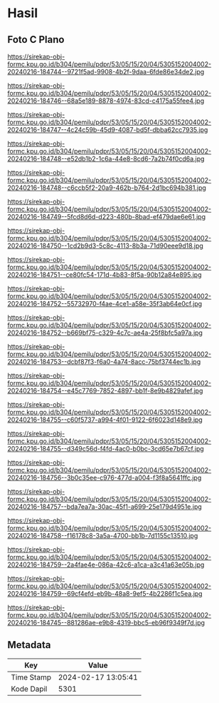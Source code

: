 # Hasil

## Foto C Plano

https://sirekap-obj-formc.kpu.go.id/b304/pemilu/pdpr/53/05/15/20/04/5305152004002-20240216-184744--9721f5ad-9908-4b2f-9daa-6fde86e34de2.jpg

https://sirekap-obj-formc.kpu.go.id/b304/pemilu/pdpr/53/05/15/20/04/5305152004002-20240216-184746--68a5e189-8878-4974-83cd-c4175a55fee4.jpg

https://sirekap-obj-formc.kpu.go.id/b304/pemilu/pdpr/53/05/15/20/04/5305152004002-20240216-184747--4c24c59b-45d9-4087-bd5f-dbba62cc7935.jpg

https://sirekap-obj-formc.kpu.go.id/b304/pemilu/pdpr/53/05/15/20/04/5305152004002-20240216-184748--e52db1b2-1c6a-44e8-8cd6-7a2b74f0cd6a.jpg

https://sirekap-obj-formc.kpu.go.id/b304/pemilu/pdpr/53/05/15/20/04/5305152004002-20240216-184748--c6ccb5f2-20a9-462b-b764-2d1bc694b381.jpg

https://sirekap-obj-formc.kpu.go.id/b304/pemilu/pdpr/53/05/15/20/04/5305152004002-20240216-184749--5fcd8d6d-d223-480b-8bad-ef479dae6e61.jpg

https://sirekap-obj-formc.kpu.go.id/b304/pemilu/pdpr/53/05/15/20/04/5305152004002-20240216-184750--1cd2b9d3-5c8c-4113-8b3a-71d90eee9d18.jpg

https://sirekap-obj-formc.kpu.go.id/b304/pemilu/pdpr/53/05/15/20/04/5305152004002-20240216-184751--ce80fc54-171d-4b83-8f5a-90b12a84e895.jpg

https://sirekap-obj-formc.kpu.go.id/b304/pemilu/pdpr/53/05/15/20/04/5305152004002-20240216-184752--55732970-f4ae-4ce1-a58e-35f3ab64e0cf.jpg

https://sirekap-obj-formc.kpu.go.id/b304/pemilu/pdpr/53/05/15/20/04/5305152004002-20240216-184752--b669bf75-c329-4c7c-ae4a-25f8bfc5a97a.jpg

https://sirekap-obj-formc.kpu.go.id/b304/pemilu/pdpr/53/05/15/20/04/5305152004002-20240216-184753--dcbf87f3-f6a0-4a74-8acc-75bf3744ec1b.jpg

https://sirekap-obj-formc.kpu.go.id/b304/pemilu/pdpr/53/05/15/20/04/5305152004002-20240216-184754--e45c7769-7852-4897-bb1f-8e9b4829afef.jpg

https://sirekap-obj-formc.kpu.go.id/b304/pemilu/pdpr/53/05/15/20/04/5305152004002-20240216-184755--c60f5737-a994-4f01-9122-6f6023d148e9.jpg

https://sirekap-obj-formc.kpu.go.id/b304/pemilu/pdpr/53/05/15/20/04/5305152004002-20240216-184755--d349c56d-f4fd-4ac0-b0bc-3cd65e7b67cf.jpg

https://sirekap-obj-formc.kpu.go.id/b304/pemilu/pdpr/53/05/15/20/04/5305152004002-20240216-184756--3b0c35ee-c976-477d-a004-f3f8a5641ffc.jpg

https://sirekap-obj-formc.kpu.go.id/b304/pemilu/pdpr/53/05/15/20/04/5305152004002-20240216-184757--bda7ea7a-30ac-45f1-a699-25e179d4951e.jpg

https://sirekap-obj-formc.kpu.go.id/b304/pemilu/pdpr/53/05/15/20/04/5305152004002-20240216-184758--f16178c8-3a5a-4700-bb1b-7d1155c13510.jpg

https://sirekap-obj-formc.kpu.go.id/b304/pemilu/pdpr/53/05/15/20/04/5305152004002-20240216-184759--2a4fae4e-086a-42c6-a1ca-a3c41a63e05b.jpg

https://sirekap-obj-formc.kpu.go.id/b304/pemilu/pdpr/53/05/15/20/04/5305152004002-20240216-184759--69cf4efd-eb9b-48a8-9ef5-4b2286f1c5ea.jpg

https://sirekap-obj-formc.kpu.go.id/b304/pemilu/pdpr/53/05/15/20/04/5305152004002-20240216-184745--881286ae-e9b8-4319-bbc5-eb96f9349f7d.jpg


## Metadata

| Key        | Value               |
| ---------- | ------------------- |
| Time Stamp | 2024-02-17 13:05:41 |
| Kode Dapil | 5301                |



